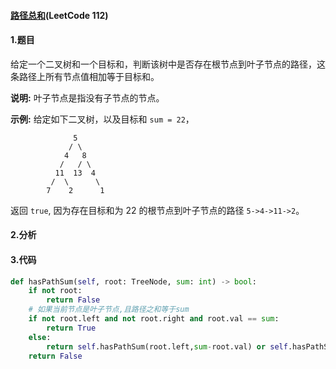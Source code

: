 #### [路径总和](https://leetcode-cn.com/problems/path-sum/)(LeetCode 112)

#### 1.题目

给定一个二叉树和一个目标和，判断该树中是否存在根节点到叶子节点的路径，这条路径上所有节点值相加等于目标和。

**说明:** 叶子节点是指没有子节点的节点。

**示例:** 
给定如下二叉树，以及目标和 `sum = 22`，

```
              5
             / \
            4   8
           /   / \
          11  13  4
         /  \      \
        7    2      1
```

返回 `true`, 因为存在目标和为 22 的根节点到叶子节点的路径 `5->4->11->2`。

#### 2.分析



#### 3.代码

```python
def hasPathSum(self, root: TreeNode, sum: int) -> bool:
    if not root:
        return False
    # 如果当前节点是叶子节点,且路径之和等于sum
    if not root.left and not root.right and root.val == sum:
        return True
    else:
        return self.hasPathSum(root.left,sum-root.val) or self.hasPathSum(root.right,sum-root.val)
    return False
```